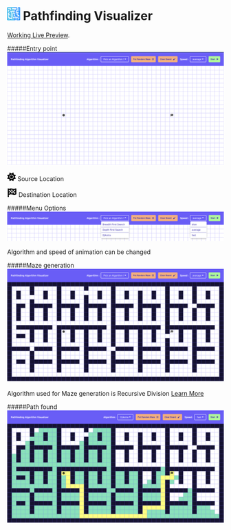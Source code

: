 <h1><img style="height:30px" src="/assets/icon.png"> Pathfinding Visualizer</h1>

[Working Live Preview](https://shaleel.github.io/Pathfinding-Visualizer).

#####Entry point <img src="/assets/Opening.png">

<!-- Source Node Icon -->

<svg style="height:20px" xmlns="http://www.w3.org/2000/svg" viewBox="0 0 512 512"><!--! Font Awesome Pro 6.1.1 by @fontawesome - https://fontawesome.com License - https://fontawesome.com/license (Commercial License) Copyright 2022 Fonticons, Inc. --><path d="M256 159.1c-53.02 0-95.1 42.98-95.1 95.1S202.1 351.1 256 351.1s95.1-42.98 95.1-95.1S309 159.1 256 159.1zM509.3 347L446.1 255.1l63.15-91.01c6.332-9.125 1.104-21.74-9.826-23.72l-109-19.7l-19.7-109c-1.975-10.93-14.59-16.16-23.72-9.824L256 65.89L164.1 2.736c-9.125-6.332-21.74-1.107-23.72 9.824L121.6 121.6L12.56 141.3C1.633 143.2-3.596 155.9 2.736 164.1L65.89 256l-63.15 91.01c-6.332 9.125-1.105 21.74 9.824 23.72l109 19.7l19.7 109c1.975 10.93 14.59 16.16 23.72 9.824L256 446.1l91.01 63.15c9.127 6.334 21.75 1.107 23.72-9.822l19.7-109l109-19.7C510.4 368.8 515.6 356.1 509.3 347zM256 383.1c-70.69 0-127.1-57.31-127.1-127.1c0-70.69 57.31-127.1 127.1-127.1s127.1 57.3 127.1 127.1C383.1 326.7 326.7 383.1 256 383.1z"/></svg>
Source Location

<!-- Destination Node Icon  -->

<svg style="height:20px" xmlns="http://www.w3.org/2000/svg" viewBox="0 0 576 512"><!--! Font Awesome Pro 6.1.1 by @fontawesome - https://fontawesome.com License - https://fontawesome.com/license (Commercial License) Copyright 2022 Fonticons, Inc. --><path d="M509.5 .0234c-6.145 0-12.53 1.344-18.64 4.227c-44.11 20.86-76.81 27.94-104.1 27.94c-57.89 0-91.53-31.86-158.2-31.87C195 .3203 153.3 8.324 96 32.38V32c0-17.75-14.25-32-32-32S32 14.25 32 32L31.96 496c0 8.75 7.25 16 16 16H80C88.75 512 96 504.8 96 496V384c51.74-23.86 92.71-31.82 128.3-31.82c71.09 0 120.6 31.78 191.7 31.78c30.81 0 65.67-5.969 108.1-23.09C536.3 355.9 544 344.4 544 332.1V30.74C544 12.01 527.8 .0234 509.5 .0234zM480 141.8c-31.99 14.04-57.81 20.59-80 22.49v80.21c25.44-1.477 51.59-6.953 80-17.34V308.9c-22.83 7.441-43.93 11.08-64.03 11.08c-5.447 0-10.71-.4258-15.97-.8906V244.5c-4.436 .2578-8.893 .6523-13.29 .6523c-25.82 0-47.35-4.547-66.71-10.08v66.91c-23.81-6.055-50.17-11.41-80-12.98V213.1C236.2 213.7 232.5 213.3 228.5 213.3C208.8 213.3 185.1 217.7 160 225.1v69.1C139.2 299.4 117.9 305.8 96 314.4V250.7l24.77-10.39C134.8 234.5 147.6 229.9 160 225.1V143.4C140.9 148.5 120.1 155.2 96 165.3V101.8l24.77-10.39C134.8 85.52 147.6 80.97 160 77.02v66.41c26.39-6.953 49.09-10.17 68.48-10.16c4.072 0 7.676 .4453 11.52 .668V65.03C258.6 66.6 274.4 71.55 293.2 77.83C301.7 80.63 310.7 83.45 320 86.12v66.07c20.79 6.84 41.45 12.96 66.71 12.96c4.207 0 8.781-.4766 13.29-.8594V95.54c25.44-1.477 51.59-6.953 80-17.34V141.8zM240 133.9v80.04c18.61 1.57 34.37 6.523 53.23 12.8C301.7 229.6 310.7 232.4 320 235.1V152.2C296.1 144.3 271.6 135.8 240 133.9z"/></svg>
Destination Location

#####Menu Options <img src="/assets/Menu Options.png">

Algorithm and speed of animation can be changed

#####Maze generation <img src="/assets/Maze.png">

Algorithm used for Maze generation is Recursive Division
[Learn More](https://weblog.jamisbuck.org/2011/1/12/maze-generation-recursive-division-algorithm#:~:text=The%20%E2%80%9Crecursive%20division%E2%80%9D%20algorithm%20is,Begin%20with%20an%20empty%20field.)

#####Path found <img src="/assets/Path.png">
